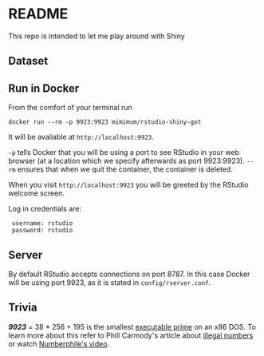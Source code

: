 README
=========

This repo is intended to let me play around with Shiny

Dataset
---------


Run in Docker
-------------

From the comfort of your terminal run
```
docker run --rm -p 9923:9923 mimimum/rstudio-shiny-got
```
It will be avaliable at `http://localhost:9923`.

`-p` tells Docker that you will be using a port to see RStudio in your web browser (at a location which we specify afterwards as port 9923:9923).
`--rm` ensures that when we quit the container, the container is deleted.

When you visit `http://localhost:9923` you will be greeted by the RStudio welcome screen.

Log in credentials are:

```
 username: rstudio
 password: rstudio
```

Server
--------------

By default RStudio accepts connections on port 8787. In this case Docker will be using port 9923, as it is stated in `config/rserver.conf`.

Trivia
------
***9923*** = 38 * 256 + 195 is the smallest [executable prime] on an x86 DOS. To learn more about this refer to Phill Carmody's article about [illegal numbers]
or watch [Numberphile's video].


[on exversion]: https://www.exversion.com/data/view/YVCREKZP14Y2XXC
[this repo]: https://github.com/chrisalbon/war_of_the_five_kings_dataset/
[executable prime]: http://primes.utm.edu/glossary/page.php?sort=ExecutablePrime
[Illegal numbers]: http://fatphil.org/maths/illegal.html
[Numberphile's video]: https://www.youtube.com/watch?v=wo19Y4tw0l8

